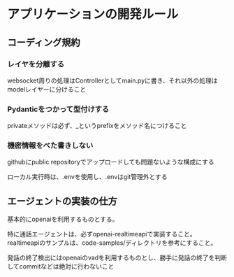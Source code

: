 # アプリケーションの開発ルール
## コーディング規約

### レイヤを分離する
websocket周りの処理はControllerとしてmain.pyに書き、それ以外の処理はmodelレイヤーに分けること

### Pydanticをつかって型付けする
privateメソッドは必ず、_というprefixをメソッド名につけること

### 機密情報をべた書きしない

githubにpublic repositoryでアップロードしても問題ないような構成にする

ローカル実行時は、.envを使用し、.envはgit管理外とする

## エージェントの実装の仕方
基本的にopenaiを利用するものとする。

特に通話エージェントは、必ずopenai-realtimeapiで実装すること。
realtimeapiのサンプルは、code-samples/ディレクトリを参考にすること。

発話の終了検出にはopenaiのvadを利用するものとし、勝手に発話の終了を判断してcommitなどは絶対に行わないこと

